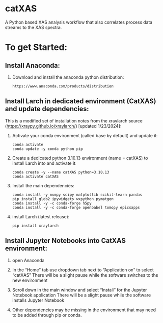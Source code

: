 # catXAS

A Python based XAS analysis workflow that also correlates process data streams to the XAS spectra.

# To get Started:
## Install Anaconda:
1.	Download and install the anaconda python distribution:

  	    https://www.anaconda.com/products/distribution 

## Install Larch in dedicated environment (CatXAS) and update dependencies:

This is a modified set of installation notes from the xraylarch source (https://xraypy.github.io/xraylarch/) [updated 1/23/2024]:

1.	Activate your conda environment (called base by default) and update it:

        conda activate
        conda update -y conda python pip

2.	Create a dedicated python 3.10.13 environment (name = catXAS) to install Larch into and activate it:

        conda create -y --name catXAS python=3.10.13
        conda activate catXAS

3.	Install the main dependencies:

        conda install -y numpy scipy matplotlib scikit-learn pandas
  	    pip install glob2 ipywidgets wxpython pymatgen
  	    conda install -y -c conda-forge h5py
  	    conda install -y -c conda-forge openbabel tomopy epicsapps      

5.	install Larch (latest release):

  	    pip install xraylarch

## Install Jupyter Notebooks into CatXAS environment:

1.	open Anaconda

2.	In the “Home” tab use dropdown tab next to “Application on” to select “catXAS”
There will be a slight pause while the software switches to the new environment

3.	Scroll down in the main window and select “Install” for the Jupyter Notebook application
There will be a slight pause while the software installs Jupyter Notebook

4. Other dependencies may be missing in the environment that may need to be added through pip or conda.

